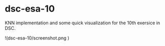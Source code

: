# dsc-esa-10

KNN implementation and some quick visualization for the 10th exersice in DSC.

!(dsc-esa-10/screenshot.png )
